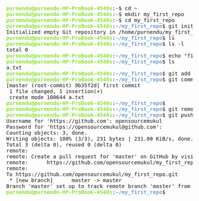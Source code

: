 <pre><font color="#8AE234"><b>purnendu@purnendu-HP-ProBook-4540s</b></font>:<font color="#729FCF"><b>~</b></font>$ cd ~
<font color="#8AE234"><b>purnendu@purnendu-HP-ProBook-4540s</b></font>:<font color="#729FCF"><b>~</b></font>$ mkdir my_first_repo
<font color="#8AE234"><b>purnendu@purnendu-HP-ProBook-4540s</b></font>:<font color="#729FCF"><b>~</b></font>$ cd my_first_repo
<font color="#8AE234"><b>purnendu@purnendu-HP-ProBook-4540s</b></font>:<font color="#729FCF"><b>~/my_first_repo</b></font>$ git init
Initialized empty Git repository in /home/purnendu/my_first_repo/.git/
<font color="#8AE234"><b>purnendu@purnendu-HP-ProBook-4540s</b></font>:<font color="#729FCF"><b>~/my_first_repo</b></font>$ ls
<font color="#8AE234"><b>purnendu@purnendu-HP-ProBook-4540s</b></font>:<font color="#729FCF"><b>~/my_first_repo</b></font>$ ls -l
total 0
<font color="#8AE234"><b>purnendu@purnendu-HP-ProBook-4540s</b></font>:<font color="#729FCF"><b>~/my_first_repo</b></font>$ echo &quot;first line of code&quot; &gt; a.txt
<font color="#8AE234"><b>purnendu@purnendu-HP-ProBook-4540s</b></font>:<font color="#729FCF"><b>~/my_first_repo</b></font>$ ls
a.txt
<font color="#8AE234"><b>purnendu@purnendu-HP-ProBook-4540s</b></font>:<font color="#729FCF"><b>~/my_first_repo</b></font>$ git add a.txt
<font color="#8AE234"><b>purnendu@purnendu-HP-ProBook-4540s</b></font>:<font color="#729FCF"><b>~/my_first_repo</b></font>$ git commit
[master (root-commit) 9b35f2d] first commit
 1 file changed, 1 insertion(+)
 create mode 100644 a.txt
<font color="#8AE234"><b>purnendu@purnendu-HP-ProBook-4540s</b></font>:<font color="#729FCF"><b>~/my_first_repo</b></font>$ 
<font color="#8AE234"><b>purnendu@purnendu-HP-ProBook-4540s</b></font>:<font color="#729FCF"><b>~/my_first_repo</b></font>$ git remote add origin https://github.com/opensourcemukul/my_first_repo.git
<font color="#8AE234"><b>purnendu@purnendu-HP-ProBook-4540s</b></font>:<font color="#729FCF"><b>~/my_first_repo</b></font>$ git push -u origin master
Username for &apos;https://github.com&apos;: opensourcemukul
Password for &apos;https://opensourcemukul@github.com&apos;: 
Counting objects: 3, done.
Writing objects: 100% (3/3), 231 bytes | 231.00 KiB/s, done.
Total 3 (delta 0), reused 0 (delta 0)
remote: 
remote: Create a pull request for &apos;master&apos; on GitHub by visiting:
remote:      https://github.com/opensourcemukul/my_first_repo/pull/new/master
remote: 
To https://github.com/opensourcemukul/my_first_repo.git
 * [new branch]      master -&gt; master
Branch &apos;master&apos; set up to track remote branch &apos;master&apos; from &apos;origin&apos;.
<font color="#8AE234"><b>purnendu@purnendu-HP-ProBook-4540s</b></font>:<font color="#729FCF"><b>~/my_first_repo</b></font>$ 
</pre>